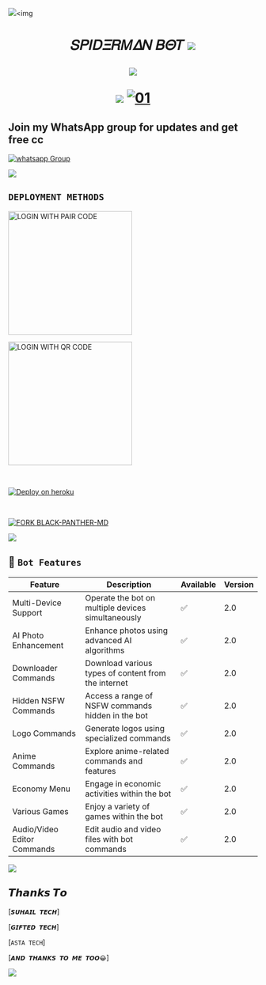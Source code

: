<a><img src='https://telegra.ph/file/5c5ea4266faad5e29a8cb.jpg'/></a><a><img 
<h1 align="center"><b>𝑆𝛲𝛪𝐷𝛯𝑅𝛭𝛥𝛮 𝐵𝛩𝑇</b>
<a><img src='https://telegra.ph/file/5ed9b960810340ebc248b.jpg'/></a>
<p align="center">
  <a href="https://github.com/DenverCoder1/readme-typing-svg"><img src="https://readme-typing-svg.herokuapp.com?font=Time+New+Roman&color=cyan&size=25&center=true&vCenter=true&width=600&height=100&lines=Hey+Am+𝑆𝛲𝛪𝐷𝛯𝑅𝛭𝛥𝛮+MD..&cat;++;Self-taught+Back-Created+By,;Cuffy+Tech+Am+The,;Best+Bot+For+You+To,;Deploy..<3"></a>
</p>
<a><img src='https://telegra.ph/file/c64c825c4a61ae4987226.jpg'/></a>                       
  <a href="https://telegra.ph/file/44865c537906d4f09d86b.jpg"><img src="https://telegra.ph/file/44865c537906d4f09d86b.jpg " alt="01" border="0" /></a>     
 


 ## Join my WhatsApp group for updates and get free cc


<a href="https://chat.whatsapp.com/IZYnAcInuTIIy4tkSJNL7m" target="_blank">
    <img alt="whatsapp Group" src="https://img.shields.io/badge/ style=for-the-badge&logo=whatsapp&logoColor=white" />
  </a>
</p>
<a><img src='https://telegra.ph/file/746f3d88edeffa638ada3.jpg'/></a>

 **`DEPLOYMENT METHODS`**
---

<a href="https://Ibrahim-tech-scanner-871df7205958.herokuapp.com/pair"><img src="https://telegra.ph/file/44865c537906d4f09d86b.jpg/LOGIN%20WITH-PAIR%20CODE-blue" alt="LOGIN WITH PAIR CODE" width="250"></a>


<a href="https://qr-code-cuffytech-19894751f2f0.herokuapp.com/qr"><img src="https://telegra.ph/file/44865c537906d4f09d86b.jpg/LOGIN%20WITH-QR%20CODE-black" alt="LOGIN WITH QR CODE" width="250"></a>


<br>



[![Deploy on heroku](https://www.herokucdn.com/deploy/button.svg)](https://dashboard.heroku.com/new?template=https://github.com/cuffytechy/Itscuffy/tree/main)

<br>


[![FORK BLACK-PANTHER-MD](https://img.shields.io/badge/FORK%20-Spiderman%20MD-white)](https://github.com/ibrahimaitech/IBRAHIM-MD/fork)

<a><img src='https://telegra.ph/file/5c5ea4266faad5e29a8cb.jpg'/></a>






   ## 🚀 `Bot Features`
| Feature                          | Description                                             | Available    | Version    |
| ---------------------------------| ------------------------------------------------------- | ------------ | ---------- |
| Multi-Device Support             | Operate the bot on multiple devices simultaneously     | ✅           | 2.0        |
| AI Photo Enhancement             | Enhance photos using advanced AI algorithms            | ✅           | 2.0        |
| Downloader Commands              | Download various types of content from the internet     | ✅           | 2.0        |
| Hidden NSFW Commands             | Access a range of NSFW commands hidden in the bot       | ✅           | 2.0        |
| Logo Commands                    | Generate logos using specialized commands               | ✅           | 2.0        |
| Anime Commands                   | Explore anime-related commands and features              | ✅           | 2.0        |
| Economy Menu                     | Engage in economic activities within the bot            | ✅           | 2.0        |
| Various Games                    | Enjoy a variety of games within the bot                 | ✅           | 2.0        |
| Audio/Video Editor Commands      | Edit audio and video files with bot commands            | ✅           | 2.0        |

<a><img src='https://telegra.ph/file/5c5ea4266faad5e29a8cb.jpg'/></a>

## 𝙏𝙝𝙖𝙣𝙠𝙨 𝙏𝙤 
[`𝙎𝙐𝙃𝘼𝙄𝙇 𝙏𝙀𝘾𝙃`]

[`𝙂𝙄𝙁𝙏𝙀𝘿 𝙏𝙀𝘾𝙃`]

[`ASTA TECH`]

[`𝘼𝙉𝘿 𝙏𝙃𝘼𝙉𝙆𝙎 𝙏𝙊 𝙈𝙀 𝙏𝙊𝙊😂`]

<a><img src='https://telegra.ph/file/5c5ea4266faad5e29a8cb.jpg'/></a> 
